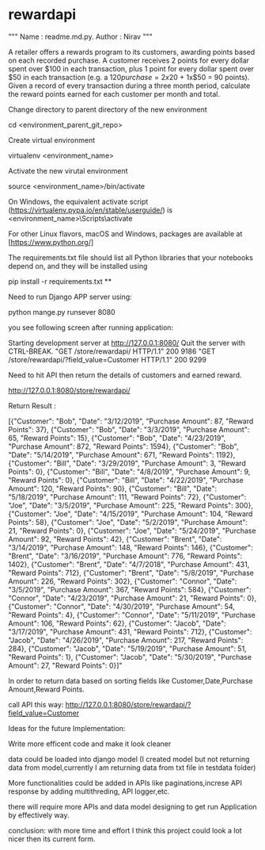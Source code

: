 # rewardapi
""" Name : readme.md.py. Author : Nirav """ 

A retailer offers a rewards program to its customers, awarding points based on each recorded purchase. A customer receives 2 points for every dollar spent over $100 in each transaction, plus 1 point for every dollar spent over $50 in each transaction (e.g. a $120 purchase = 2x$20 + 1x$50 = 90 points). Given a record of every transaction during a three month period, calculate the reward points earned for each customer per month and total.

Change directory to parent directory of the new environment

cd <environment_parent_git_repo>

Create virtual environment

virtualenv <environment_name>

Activate the new virutal environment

source <environment_name>/bin/activate

On Windows, the equivalent activate script (https://virtualenv.pypa.io/en/stable/userguide/) is <environment_name>\Scripts\activate

For other Linux flavors, macOS and Windows, packages are available at [https://www.python.org/]

The requirements.txt file should list all Python libraries that your notebooks depend on, and they will be installed using

pip install -r requirements.txt **

Need to run Django APP server using:

python mange.py runsever 8080

you see following screen after running application:

Starting development server at http://127.0.0.1:8080/ Quit the server with CTRL-BREAK. "GET /store/rewardapi/ HTTP/1.1" 200 9186 "GET /store/rewardapi/?field_value=Customer HTTP/1.1" 200 9299

Need to hit API then return the details of customers and earned reward.

http://127.0.0.1:8080/store/rewardapi/

Return Result :

[{"Customer": "Bob", "Date": "3/12/2019", "Purchase Amount": 87, "Reward Points": 37}, {"Customer": "Bob", "Date": "3/3/2019", "Purchase Amount": 65, "Reward Points": 15}, {"Customer": "Bob", "Date": "4/23/2019", "Purchase Amount": 872, "Reward Points": 1594}, {"Customer": "Bob", "Date": "5/14/2019", "Purchase Amount": 671, "Reward Points": 1192}, {"Customer": "Bill", "Date": "3/29/2019", "Purchase Amount": 3, "Reward Points": 0}, {"Customer": "Bill", "Date": "4/8/2019", "Purchase Amount": 9, "Reward Points": 0}, {"Customer": "Bill", "Date": "4/22/2019", "Purchase Amount": 120, "Reward Points": 90}, {"Customer": "Bill", "Date": "5/18/2019", "Purchase Amount": 111, "Reward Points": 72}, {"Customer": "Joe", "Date": "3/5/2019", "Purchase Amount": 225, "Reward Points": 300}, {"Customer": "Joe", "Date": "4/15/2019", "Purchase Amount": 104, "Reward Points": 58}, {"Customer": "Joe", "Date": "5/2/2019", "Purchase Amount": 21, "Reward Points": 0}, {"Customer": "Joe", "Date": "5/24/2019", "Purchase Amount": 92, "Reward Points": 42}, {"Customer": "Brent", "Date": "3/14/2019", "Purchase Amount": 148, "Reward Points": 146}, {"Customer": "Brent", "Date": "3/16/2019", "Purchase Amount": 776, "Reward Points": 1402}, {"Customer": "Brent", "Date": "4/7/2018", "Purchase Amount": 431, "Reward Points": 712}, {"Customer": "Brent", "Date": "5/8/2019", "Purchase Amount": 226, "Reward Points": 302}, {"Customer": "Connor", "Date": "3/5/2019", "Purchase Amount": 367, "Reward Points": 584}, {"Customer": "Connor", "Date": "4/23/2019", "Purchase Amount": 21, "Reward Points": 0}, {"Customer": "Connor", "Date": "4/30/2019", "Purchase Amount": 54, "Reward Points": 4}, {"Customer": "Connor", "Date": "5/11/2019", "Purchase Amount": 106, "Reward Points": 62}, {"Customer": "Jacob", "Date": "3/17/2019", "Purchase Amount": 431, "Reward Points": 712}, {"Customer": "Jacob", "Date": "4/26/2019", "Purchase Amount": 217, "Reward Points": 284}, {"Customer": "Jacob", "Date": "5/19/2019", "Purchase Amount": 51, "Reward Points": 1}, {"Customer": "Jacob", "Date": "5/30/2019", "Purchase Amount": 27, "Reward Points": 0}]"

In order to return data based on sorting fields like Customer,Date,Purchase Amount,Reward Points.

call API this way: http://127.0.0.1:8080/store/rewardapi/?field_value=Customer

Ideas for the future Implementation:

Write more efficent code and make it look cleaner

data could be loaded into django model (I created model but not returning data from model,currently I am returning data from txt file in testdata folder)

More functionalities could be added in APIs like paginations,increse API response by adding multithreding, API logger,etc.

there will require more APIs and data model designing to get run Application by effectively way.

conclusion: with more time and effort I think this project could look a lot nicer then its current form.

